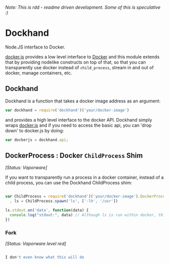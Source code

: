 *Note: This is rdd - readme driven development. Some of this is speculative :)*

# Dockhand

Node.JS interface to Docker.

[docker.js](https://github.com/FrozenRidge/docker.js) provides a low level interface
to [Docker](http://docs.docker.io/en/latest/api/docker_remote_api.html) and this
module extends that by providing nodelike constructs on top of that, so that you
can transparently use docker instead of `child_process`, stream in and out of docker,
manage containers, etc.


## Dockhand

Dockhand is a function that takes a docker image address as an argument:

```javascript
var dockhand = require('dockhand')('your/docker-image')
```

and provides a high level interface to the docker API. Dockhand simply wraps
[docker.js]() and if you need to access the basic api, you can 'drop down'
to docker.js by doing:

```javascript
var dockerjs = dockhand.api;
```




## DockerProcess : Docker `ChildProcess` Shim

*[Status: Vaporware]*

If you want to transparently run a process in a docker container, instead of a child
process, you can use the Dockhand ChildProcess shim:

```javascript

var ChildProcess = require('dockhand')('your/docker-image').DockerProcess
  , ls = ChildProcess.spawn('ls', ['-lh', '/usr'])

ls.stdout.on('data', function(data) {
  console.log("stdout:", data) // Although ls is run within docker, this console is in the current context
})

```


### Fork
*[Status: Vaporware level red]*

```javascript

I don't even know what this will do

```
